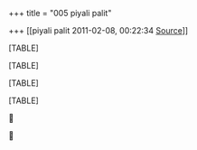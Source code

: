 +++
title = "005 piyali palit"

+++
[[piyali palit	2011-02-08, 00:22:34 [Source](https://groups.google.com/g/bvparishat/c/Kf-s5UJEbG8)]]



[TABLE]

[TABLE]

[TABLE]

[TABLE]





